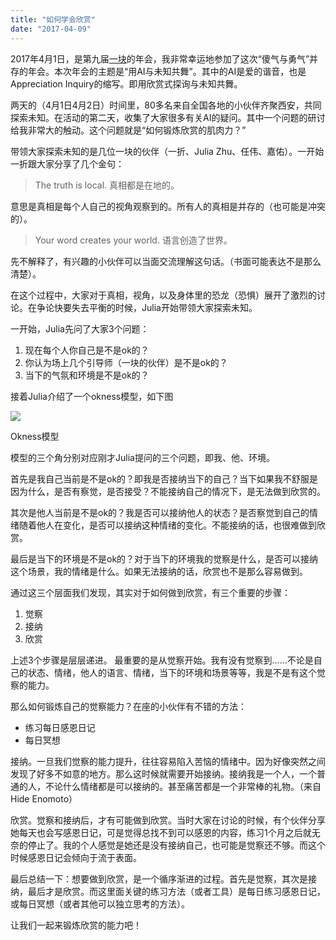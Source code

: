 ```yaml
---
title: "如何学会欣赏"
date: "2017-04-09"
---
```


2017年4月1日，是第九届[一块](http://www.ikuai.org/)的年会，我非常幸运地参加了这次“傻气与勇气”并存的年会。本次年会的主题是“用AI与未知共舞”。其中的AI是爱的谐音，也是Appreciation Inquiry的缩写。即用欣赏式探询与未知共舞。

两天的（4月1日4月2日）时间里，80多名来自全国各地的小伙伴齐聚西安，共同探索未知。在活动的第二天，收集了大家很多有关AI的疑问。其中一个问题的研讨给我非常大的触动。这个问题就是“如何锻炼欣赏的肌肉力？”

带领大家探索未知的是几位一块的伙伴（一折、Julia Zhu、任伟、嘉佑）。一开始一折跟大家分享了几个金句：

> The truth is local. 真相都是在地的。

意思是真相是每个人自己的视角观察到的。所有人的真相是并存的（也可能是冲突的）。

> Your word creates your world. 语言创造了世界。

先不解释了，有兴趣的小伙伴可以当面交流理解这句话。（书面可能表达不是那么清楚）。

在这个过程中，大家对于真相，视角，以及身体里的恐龙（恐惧）展开了激烈的讨论。在争论快要失去平衡的时候，Julia开始带领大家探索未知。

一开始，Julia先问了大家3个问题：

1. 现在每个人你自己是不是ok的？
2. 你认为场上几个引导师（一块的伙伴）是不是ok的？
3. 当下的气氛和环境是不是ok的？

接着Julia介绍了一个okness模型，如下图

![](http://upload-images.jianshu.io/upload_images/1622292-06bdc38ca94d49cf.png?imageMogr2/auto-orient/strip%7CimageView2/2/w/1240)

Okness模型

模型的三个角分别对应刚才Julia提问的三个问题，即我、他、环境。

首先是我自己当前是不是ok的？即我是否接纳当下的自己？当下如果我不舒服是因为什么，是否有察觉，是否接受？不能接纳自己的情况下，是无法做到欣赏的。

其次是他人当前是不是ok的？我是否可以接纳他人的状态？是否察觉到自己的情绪随着他人在变化，是否可以接纳这种情绪的变化。不能接纳的话，也很难做到欣赏。

最后是当下的环境是不是ok的？对于当下的环境我的觉察是什么，是否可以接纳这个场景，我的情绪是什么。如果无法接纳的话，欣赏也不是那么容易做到。

通过这三个层面我们发现，其实对于如何做到欣赏，有三个重要的步骤：

1. 觉察
2. 接纳
3. 欣赏

上述3个步骤是层层递进。 最重要的是从觉察开始。我有没有觉察到……不论是自己的状态、情绪，他人的语言、情绪，当下的环境和场景等等，我是不是有这个觉察的能力。

那么如何锻炼自己的觉察能力？在座的小伙伴有不错的方法：

- 练习每日感恩日记
- 每日冥想

接纳。一旦我们觉察的能力提升，往往容易陷入苦恼的情绪中。因为好像突然之间发现了好多不如意的地方。那么这时候就需要开始接纳。接纳我是一个人，一个普通的人，不论什么情绪都是可以接纳的。甚至痛苦都是一个非常棒的礼物。（来自Hide Enomoto）

欣赏。觉察和接纳后，才有可能做到欣赏。当时大家在讨论的时候，有个伙伴分享她每天也会写感恩日记，可是觉得总找不到可以感恩的内容，练习1个月之后就无奈的停止了。我的个人感觉是她还是没有接纳自己，也可能是觉察还不够。而这个时候感恩日记会倾向于流于表面。

最后总结一下：想要做到欣赏，是一个循序渐进的过程。首先是觉察，其次是接纳，最后才是欣赏。而这里面关键的练习方法（或者工具）是每日练习感恩日记，或每日冥想（或者其他可以独立思考的方法）。

让我们一起来锻炼欣赏的能力吧！
